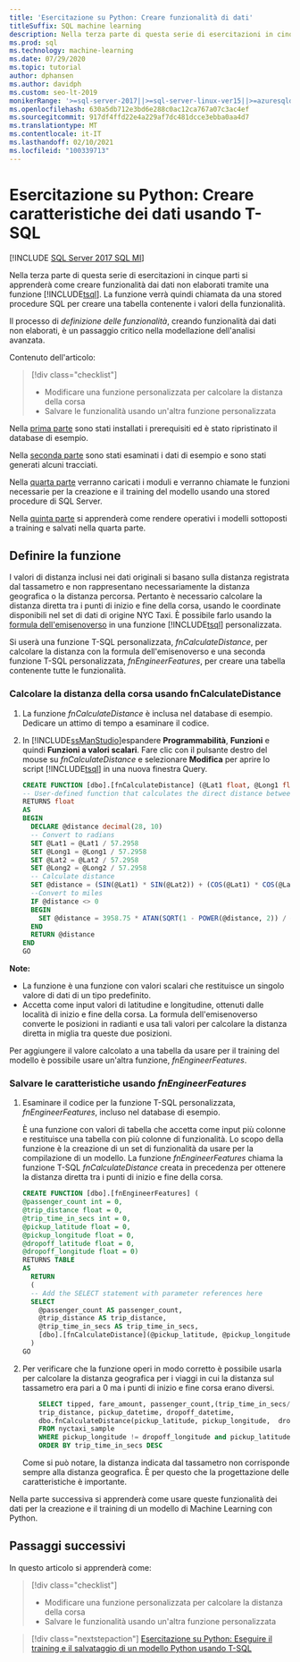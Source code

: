 ```yaml
---
title: 'Esercitazione su Python: Creare funzionalità di dati'
titleSuffix: SQL machine learning
description: Nella terza parte di questa serie di esercitazioni in cinque parti si aggiungeranno calcoli alle stored procedure da usare nei modelli di Machine Learning Python con il Machine Learning di SQL.
ms.prod: sql
ms.technology: machine-learning
ms.date: 07/29/2020
ms.topic: tutorial
author: dphansen
ms.author: davidph
ms.custom: seo-lt-2019
monikerRange: '>=sql-server-2017||>=sql-server-linux-ver15||>=azuresqldb-mi-current'
ms.openlocfilehash: 630a5db712e3bd6e288c0ac12ca767a07c3ac4ef
ms.sourcegitcommit: 917df4ffd22e4a229af7dc481dcce3ebba0aa4d7
ms.translationtype: MT
ms.contentlocale: it-IT
ms.lasthandoff: 02/10/2021
ms.locfileid: "100339713"
---
```

# <a name="python-tutorial-create-data-features-using-t-sql"></a>Esercitazione su Python: Creare caratteristiche dei dati usando T-SQL
[!INCLUDE [SQL Server 2017 SQL MI](../../includes/applies-to-version/sqlserver2017-asdbmi.md)]

Nella terza parte di questa serie di esercitazioni in cinque parti si apprenderà come creare funzionalità dai dati non elaborati tramite una funzione [!INCLUDE[tsql](../../includes/tsql-md.md)]. La funzione verrà quindi chiamata da una stored procedure SQL per creare una tabella contenente i valori della funzionalità.

Il processo di *definizione delle funzionalità*, creando funzionalità dai dati non elaborati, è un passaggio critico nella modellazione dell'analisi avanzata.

Contenuto dell'articolo:

> [!div class="checklist"]
> + Modificare una funzione personalizzata per calcolare la distanza della corsa
> + Salvare le funzionalità usando un'altra funzione personalizzata

Nella [prima parte](python-taxi-classification-introduction.md) sono stati installati i prerequisiti ed è stato ripristinato il database di esempio.

Nella [seconda parte](python-taxi-classification-explore-data.md) sono stati esaminati i dati di esempio e sono stati generati alcuni tracciati.

Nella [quarta parte](python-taxi-classification-train-model.md) verranno caricati i moduli e verranno chiamate le funzioni necessarie per la creazione e il training del modello usando una stored procedure di SQL Server.

Nella [quinta parte](python-taxi-classification-deploy-model.md) si apprenderà come rendere operativi i modelli sottoposti a training e salvati nella quarta parte.

## <a name="define-the-function"></a>Definire la funzione

I valori di distanza inclusi nei dati originali si basano sulla distanza registrata dal tassametro e non rappresentano necessariamente la distanza geografica o la distanza percorsa. Pertanto è necessario calcolare la distanza diretta tra i punti di inizio e fine della corsa, usando le coordinate disponibili nel set di dati di origine NYC Taxi. È possibile farlo usando la [formula dell'emisenoverso](https://en.wikipedia.org/wiki/Haversine_formula) in una funzione [!INCLUDE[tsql](../../includes/tsql-md.md)] personalizzata.

Si userà una funzione T-SQL personalizzata, _fnCalculateDistance_, per calcolare la distanza con la formula dell'emisenoverso e una seconda funzione T-SQL personalizzata, _fnEngineerFeatures_, per creare una tabella contenente tutte le funzionalità.

### <a name="calculate-trip-distance-using-fncalculatedistance"></a>Calcolare la distanza della corsa usando fnCalculateDistance

1. La funzione _fnCalculateDistance_ è inclusa nel database di esempio. Dedicare un attimo di tempo a esaminare il codice.
  
2. In [!INCLUDE[ssManStudio](../../includes/ssmanstudio-md.md)]espandere **Programmabilità**, **Funzioni** e quindi **Funzioni a valori scalari**.
   Fare clic con il pulsante destro del mouse su _fnCalculateDistance_ e selezionare **Modifica** per aprire lo script [!INCLUDE[tsql](../../includes/tsql-md.md)] in una nuova finestra Query.
  
   ```sql
   CREATE FUNCTION [dbo].[fnCalculateDistance] (@Lat1 float, @Long1 float, @Lat2 float, @Long2 float)
   -- User-defined function that calculates the direct distance between two geographical coordinates
   RETURNS float
   AS
   BEGIN
     DECLARE @distance decimal(28, 10)
     -- Convert to radians
     SET @Lat1 = @Lat1 / 57.2958
     SET @Long1 = @Long1 / 57.2958
     SET @Lat2 = @Lat2 / 57.2958
     SET @Long2 = @Long2 / 57.2958
     -- Calculate distance
     SET @distance = (SIN(@Lat1) * SIN(@Lat2)) + (COS(@Lat1) * COS(@Lat2) * COS(@Long2 - @Long1))
     --Convert to miles
     IF @distance <> 0
     BEGIN
       SET @distance = 3958.75 * ATAN(SQRT(1 - POWER(@distance, 2)) / @distance);
     END
     RETURN @distance
   END
   GO
   ```

**Note:**

+ La funzione è una funzione con valori scalari che restituisce un singolo valore di dati di un tipo predefinito.
+ Accetta come input valori di latitudine e longitudine, ottenuti dalle località di inizio e fine della corsa. La formula dell'emisenoverso converte le posizioni in radianti e usa tali valori per calcolare la distanza diretta in miglia tra queste due posizioni.

Per aggiungere il valore calcolato a una tabella da usare per il training del modello è possibile usare un'altra funzione, _fnEngineerFeatures_.

### <a name="save-the-features-using-_fnengineerfeatures_"></a>Salvare le caratteristiche usando _fnEngineerFeatures_

1. Esaminare il codice per la funzione T-SQL personalizzata, _fnEngineerFeatures_, incluso nel database di esempio.
  
   È una funzione con valori di tabella che accetta come input più colonne e restituisce una tabella con più colonne di funzionalità.  Lo scopo della funzione è la creazione di un set di funzionalità da usare per la compilazione di un modello. La funzione _fnEngineerFeatures_ chiama la funzione T-SQL _fnCalculateDistance_ creata in precedenza per ottenere la distanza diretta tra i punti di inizio e fine della corsa.
  
   ```sql
   CREATE FUNCTION [dbo].[fnEngineerFeatures] (
   @passenger_count int = 0,
   @trip_distance float = 0,
   @trip_time_in_secs int = 0,
   @pickup_latitude float = 0,
   @pickup_longitude float = 0,
   @dropoff_latitude float = 0,
   @dropoff_longitude float = 0)
   RETURNS TABLE
   AS
     RETURN
     (
     -- Add the SELECT statement with parameter references here
     SELECT
       @passenger_count AS passenger_count,
       @trip_distance AS trip_distance,
       @trip_time_in_secs AS trip_time_in_secs,
       [dbo].[fnCalculateDistance](@pickup_latitude, @pickup_longitude, @dropoff_latitude, @dropoff_longitude) AS direct_distance
     )
   GO
   ```
  
2. Per verificare che la funzione operi in modo corretto è possibile usarla per calcolare la distanza geografica per i viaggi in cui la distanza sul tassametro era pari a 0 ma i punti di inizio e fine corsa erano diversi.
  
   ```sql
       SELECT tipped, fare_amount, passenger_count,(trip_time_in_secs/60) as TripMinutes,
       trip_distance, pickup_datetime, dropoff_datetime,
       dbo.fnCalculateDistance(pickup_latitude, pickup_longitude,  dropoff_latitude, dropoff_longitude) AS direct_distance
       FROM nyctaxi_sample
       WHERE pickup_longitude != dropoff_longitude and pickup_latitude != dropoff_latitude and trip_distance = 0
       ORDER BY trip_time_in_secs DESC
   ```
  
   Come si può notare, la distanza indicata dal tassametro non corrisponde sempre alla distanza geografica. È per questo che la progettazione delle caratteristiche è importante.

Nella parte successiva si apprenderà come usare queste funzionalità dei dati per la creazione e il training di un modello di Machine Learning con Python.

## <a name="next-steps"></a>Passaggi successivi

In questo articolo si apprenderà come:

> [!div class="checklist"]
> + Modificare una funzione personalizzata per calcolare la distanza della corsa
> + Salvare le funzionalità usando un'altra funzione personalizzata

> [!div class="nextstepaction"]
> [Esercitazione su Python: Eseguire il training e il salvataggio di un modello Python usando T-SQL](python-taxi-classification-train-model.md)